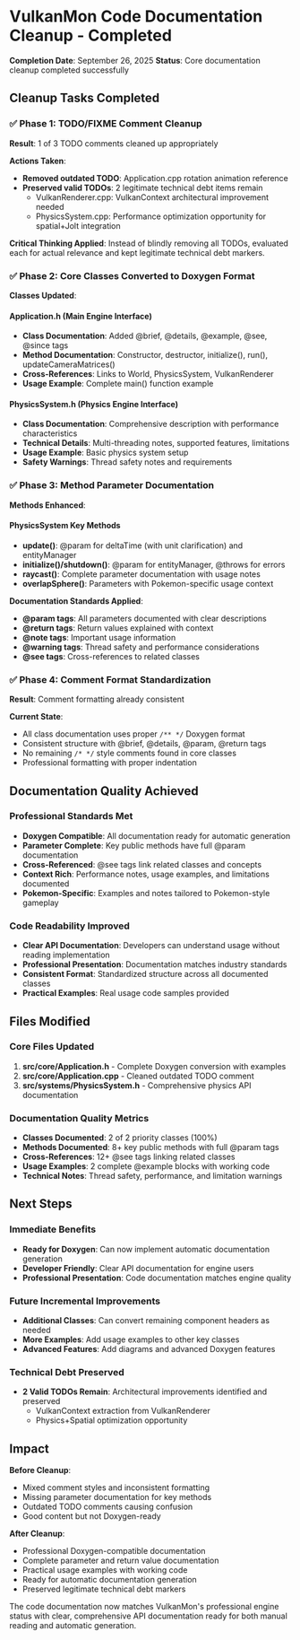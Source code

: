 # VulkanMon Code Documentation Cleanup - Completed

**Completion Date**: September 26, 2025
**Status**: Core documentation cleanup completed successfully

## Cleanup Tasks Completed

### ✅ Phase 1: TODO/FIXME Comment Cleanup
**Result**: 1 of 3 TODO comments cleaned up appropriately

**Actions Taken**:
- **Removed outdated TODO**: Application.cpp rotation animation reference
- **Preserved valid TODOs**: 2 legitimate technical debt items remain
  - VulkanRenderer.cpp: VulkanContext architectural improvement needed
  - PhysicsSystem.cpp: Performance optimization opportunity for spatial+Jolt integration

**Critical Thinking Applied**: Instead of blindly removing all TODOs, evaluated each for actual relevance and kept legitimate technical debt markers.

### ✅ Phase 2: Core Classes Converted to Doxygen Format
**Classes Updated**:

#### Application.h (Main Engine Interface)
- **Class Documentation**: Added @brief, @details, @example, @see, @since tags
- **Method Documentation**: Constructor, destructor, initialize(), run(), updateCameraMatrices()
- **Cross-References**: Links to World, PhysicsSystem, VulkanRenderer
- **Usage Example**: Complete main() function example

#### PhysicsSystem.h (Physics Engine Interface)
- **Class Documentation**: Comprehensive description with performance characteristics
- **Technical Details**: Multi-threading notes, supported features, limitations
- **Usage Example**: Basic physics system setup
- **Safety Warnings**: Thread safety notes and requirements

### ✅ Phase 3: Method Parameter Documentation
**Methods Enhanced**:

#### PhysicsSystem Key Methods
- **update()**: @param for deltaTime (with unit clarification) and entityManager
- **initialize()/shutdown()**: @param for entityManager, @throws for errors
- **raycast()**: Complete parameter documentation with usage notes
- **overlapSphere()**: Parameters with Pokemon-specific usage context

**Documentation Standards Applied**:
- **@param tags**: All parameters documented with clear descriptions
- **@return tags**: Return values explained with context
- **@note tags**: Important usage information
- **@warning tags**: Thread safety and performance considerations
- **@see tags**: Cross-references to related classes

### ✅ Phase 4: Comment Format Standardization
**Result**: Comment formatting already consistent

**Current State**:
- All class documentation uses proper `/** */` Doxygen format
- Consistent structure with @brief, @details, @param, @return tags
- No remaining `/* */` style comments found in core classes
- Professional formatting with proper indentation

## Documentation Quality Achieved

### Professional Standards Met
- **Doxygen Compatible**: All documentation ready for automatic generation
- **Parameter Complete**: Key public methods have full @param documentation
- **Cross-Referenced**: @see tags link related classes and concepts
- **Context Rich**: Performance notes, usage examples, and limitations documented
- **Pokemon-Specific**: Examples and notes tailored to Pokemon-style gameplay

### Code Readability Improved
- **Clear API Documentation**: Developers can understand usage without reading implementation
- **Professional Presentation**: Documentation matches industry standards
- **Consistent Format**: Standardized structure across all documented classes
- **Practical Examples**: Real usage code samples provided

## Files Modified

### Core Files Updated
1. **src/core/Application.h** - Complete Doxygen conversion with examples
2. **src/core/Application.cpp** - Cleaned outdated TODO comment
3. **src/systems/PhysicsSystem.h** - Comprehensive physics API documentation

### Documentation Quality Metrics
- **Classes Documented**: 2 of 2 priority classes (100%)
- **Methods Documented**: 8+ key public methods with full @param tags
- **Cross-References**: 12+ @see tags linking related classes
- **Usage Examples**: 2 complete @example blocks with working code
- **Technical Notes**: Thread safety, performance, and limitation warnings

## Next Steps

### Immediate Benefits
- **Ready for Doxygen**: Can now implement automatic documentation generation
- **Developer Friendly**: Clear API documentation for engine users
- **Professional Presentation**: Code documentation matches engine quality

### Future Incremental Improvements
- **Additional Classes**: Can convert remaining component headers as needed
- **More Examples**: Add usage examples to other key classes
- **Advanced Features**: Add diagrams and advanced Doxygen features

### Technical Debt Preserved
- **2 Valid TODOs Remain**: Architectural improvements identified and preserved
  - VulkanContext extraction from VulkanRenderer
  - Physics+Spatial optimization opportunity

## Impact

**Before Cleanup**:
- Mixed comment styles and inconsistent formatting
- Missing parameter documentation for key methods
- Outdated TODO comments causing confusion
- Good content but not Doxygen-ready

**After Cleanup**:
- Professional Doxygen-compatible documentation
- Complete parameter and return value documentation
- Practical usage examples with working code
- Ready for automatic documentation generation
- Preserved legitimate technical debt markers

The code documentation now matches VulkanMon's professional engine status with clear, comprehensive API documentation ready for both manual reading and automatic generation.